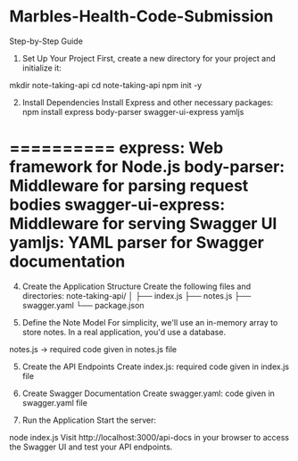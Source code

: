 # Marbles-Health-Code-Submission

Step-by-Step Guide
1. Set Up Your Project
First, create a new directory for your project and initialize it:

mkdir note-taking-api
cd note-taking-api
npm init -y

2. Install Dependencies
Install Express and other necessary packages:
npm install express body-parser swagger-ui-express yamljs

==========
express: Web framework for Node.js
body-parser: Middleware for parsing request bodies
swagger-ui-express: Middleware for serving Swagger UI
yamljs: YAML parser for Swagger documentation
==========
4. Create the Application Structure
Create the following files and directories:
note-taking-api/
│
├── index.js
├── notes.js
├── swagger.yaml
└── package.json

5. Define the Note Model
For simplicity, we'll use an in-memory array to store notes. In a real application, you'd use a database.

notes.js -> required code given in notes.js file  


5. Create the API Endpoints
Create index.js: required code given in index.js file

6. Create Swagger Documentation
Create swagger.yaml: code given in swagger.yaml file

7. Run the Application
Start the server:

node index.js
Visit http://localhost:3000/api-docs in your browser to access the Swagger UI and test your API endpoints.
